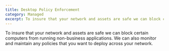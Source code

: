 ```yaml
---
title: Desktop Policy Enforcement
category: Managed
excerpt: To insure that your network and assets are safe we can block certain computers from running non-business applications
---
```


To insure that your network and assets are safe we can block certain computers from running non-business applications. We can also monitor and maintain any policies that you want to deploy across your network.
 